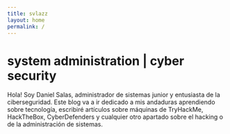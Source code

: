 ```yaml
---
title: svlazz
layout: home
permalink: /
---
```


# system administration | cyber security
Hola! Soy Daniel Salas, administrador de sistemas junior y entusiasta de la ciberseguridad. 
Este blog va a ir dedicado a mis andaduras aprendiendo sobre tecnología, escribiré artículos sobre máquinas de TryHackMe, HackTheBox, CyberDefenders y cualquier otro apartado sobre el hacking o de la administración de sistemas.
